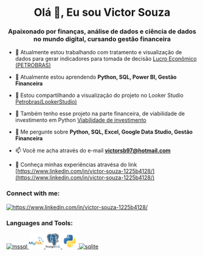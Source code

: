 <h1 align="center">Olá 👋, Eu sou Victor Souza</h1>
<h3 align="center">Apaixonado por finanças, análise de dados e ciência de dados no mundo digital, cursando gestão financeira</h3>

- 🔭 Atualmente estou trabalhando com tratamento e visualização de dados para gerar indicadores para tomada de decisão [Lucro Econômico (PETROBRAS)](https://colab.research.google.com/drive/1jBrpbvmM0lx8R8TU3vrG5oOdzO3WSWex?usp=sharing)

- 🌱 Atualmente estou aprendendo **Python, SQL, Power BI, Gestão Financeira**

- 👯 Estou compartilhando a visualização do projeto no Looker Studio [Petrobras(LookerStudio)](https://datastudio.google.com/reporting/f5b67c66-bd38-478d-880e-369534253259/page/R4k9C)

- 🤝 Também tenho esse projeto na parte financeira, de viabilidade de investimento em Python [Viabilidade de investimento](https://colab.research.google.com/drive/1g3OiBGpanJMuCAiS40HQ1TpslcAkktgQ?usp=sharing)

- 💬 Me pergunte sobre **Python, SQL, Excel, Google Data Studio, Gestão Financeira**

- 📫 Você me acha através do e-mail **victorsb97@hotmail.com**

- 📄 Conheça minhas experiências atravésa do link [https://www.linkedin.com/in/victor-souza-1225b4128/](https://www.linkedin.com/in/victor-souza-1225b4128/)

<h3 align="left">Connect with me:</h3>
<p align="left">
<a href="https://linkedin.com/in/https://www.linkedin.com/in/victor-souza-1225b4128/" target="blank"><img align="center" src="https://raw.githubusercontent.com/rahuldkjain/github-profile-readme-generator/master/src/images/icons/Social/linked-in-alt.svg" alt="https://www.linkedin.com/in/victor-souza-1225b4128/" height="30" width="40" /></a>
</p>

<h3 align="left">Languages and Tools:</h3>
<p align="left"> <a href="https://www.microsoft.com/en-us/sql-server" target="_blank" rel="noreferrer"> <img src="https://www.svgrepo.com/show/303229/microsoft-sql-server-logo.svg" alt="mssql" width="40" height="40"/> </a> <a href="https://www.mysql.com/" target="_blank" rel="noreferrer"> <img src="https://raw.githubusercontent.com/devicons/devicon/master/icons/mysql/mysql-original-wordmark.svg" alt="mysql" width="40" height="40"/> </a> <a href="https://www.postgresql.org" target="_blank" rel="noreferrer"> <img src="https://raw.githubusercontent.com/devicons/devicon/master/icons/postgresql/postgresql-original-wordmark.svg" alt="postgresql" width="40" height="40"/> </a> <a href="https://www.python.org" target="_blank" rel="noreferrer"> <img src="https://raw.githubusercontent.com/devicons/devicon/master/icons/python/python-original.svg" alt="python" width="40" height="40"/> </a> <a href="https://www.sqlite.org/" target="_blank" rel="noreferrer"> <img src="https://www.vectorlogo.zone/logos/sqlite/sqlite-icon.svg" alt="sqlite" width="40" height="40"/> </a> </p>






<!--
**VictorSouza23/VictorSouza23** is a ✨ _special_ ✨ repository because its `README.md` (this file) appears on your GitHub profile.

Here are some ideas to get you started:

- 🔭 I’m currently working on ...
- 🌱 I’m currently learning ...
- 👯 I’m looking to collaborate on ...
- 🤔 I’m looking for help with ...
- 💬 Ask me about ...
- 📫 How to reach me: ...
- 😄 Pronouns: ...
- ⚡ Fun fact: ...
-->
